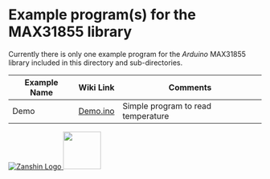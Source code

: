 # Example program(s) for the MAX31855 library<br>

Currently there is only one example program for the *Arduino* MAX31855 library included in this directory and sub-directories.

| Example Name        | Wiki Link                                                                            | Comments |
| ------------------- | ------------------------------------------------------------------------------------ | -------- |
| Demo                | [Demo.ino](https://github.com/Zanduino/MAX31855/wiki/Demo.ino)                     | Simple program to read temperature |

[![Zanshin Logo](https://zanduino.github.io/Images/zanshinkanjitiny.gif) <img src="https://zanduino.github.io/Images/zanshintext.gif" width="75"/>](https://zanduino.github.io)
